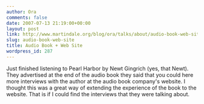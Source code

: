 ```yaml
---
author: Ora
comments: false
date: 2007-07-13 21:19:00+00:00
layout: post
link: http://www.martindale.org/blog/ora/talks/about/audio-book-web-site
slug: audio-book-web-site
title: Audio Book + Web Site
wordpress_id: 287
---
```


Just finished listening to Pearl Harbor by Newt Gingrich (yes, that Newt). They advertised at the end of the audio book they said that you could here more interviews with the author at the audio book company's website. I thought this was a great way of extending the experience of the book to the website. That is if I could find the interviews that they were talking about.
